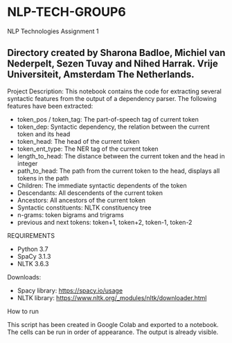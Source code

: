 # NLP-TECH-GROUP6

NLP Technologies 
Assignment 1

Directory created by Sharona Badloe, Michiel van Nederpelt, Sezen Tuvay and Nihed Harrak.
Vrije Universiteit, Amsterdam The Netherlands. 
----------------------------------------------------------------------------------------------------------------

Project Description:
This notebook contains the code for extracting several syntactic features from the output of a dependency parser. 
The following features have been extracted:

- token_pos / token_tag: The part-of-speech tag of current token
- token_dep: Syntactic dependency, the relation between the current token and its head
- token_head: The head of the current token
- token_ent_type: The NER tag of the current token
- length_to_head: The distance between the current token and the head in integer
- path_to_head: The path from the current token to the head, displays all tokens in the path
- Children: The immediate syntactic dependents of the token
- Descendants: All descendents of the current token
- Ancestors: All ancestors of the current token
- Syntactic constituents: NLTK constituency tree 
- n-grams: token bigrams and trigrams
- previous and next tokens: token+1, token+2, token-1, token-2

REQUIREMENTS

- Python 3.7
- SpaCy 3.1.3
- NLTK 3.6.3

Downloads:

- Spacy library: https://spacy.io/usage
- NLTK library: https://www.nltk.org/_modules/nltk/downloader.html


How to run

This script has been created in Google Colab and exported to a notebook. 
The cells can be run in order of appearance. The output is already visible.
